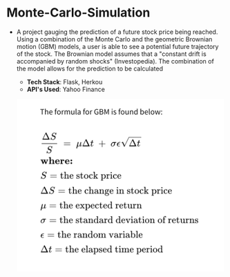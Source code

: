 # Monte-Carlo-Simulation
* A project gauging the prediction of a future stock price being reached. Using a combination of the Monte Carlo and the geometric Brownian motion (GBM) models, a user is able to see a potential future trajectory of the stock. The Brownian model assumes that a "constant drift is accompanied by random shocks" (Investopedia). The combination of the model allows for the prediction to be calculated
  * __Tech Stack__: Flask, Herkou
  * __API's Used__: Yahoo Finance
  
  ![alt text](https://github.com/amertx/Monte-Carlo-Simulation/blob/master/Screen%20Shot%202020-06-20%20at%203.55.53%20PM.png)
  

